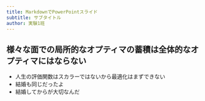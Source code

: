 ```yaml
---
title: MarkdownでPowerPointスライド
subtitle: サブタイトル
author: 実験1班
---
```

## 様々な面での局所的なオプティマの蓄積は全体的なオプティマにはならない
- 人生の評価関数はスカラーではないから最適化はまずできない
- 結婚も同じだったよ
- 結婚してからが大切なんだ
